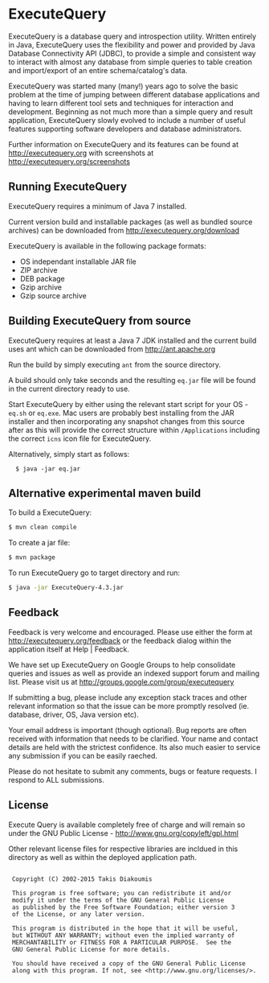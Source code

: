 ExecuteQuery
============

ExecuteQuery is a database query and introspection utility. Written entirely in 
Java, ExecuteQuery uses the flexibility and power and provided by Java Database 
Connectivity API (JDBC), to provide a simple and consistent way to interact with 
almost any database from simple queries to table creation and import/export of 
an entire schema/catalog's data.

ExecuteQuery was started many (many!) years ago to solve the basic problem at 
the time of jumping between different database applications and having to learn
different tool sets and techniques for interaction and development. Beginning as
not much more than a simple query and result application, ExecuteQuery slowly 
evolved to include a number of useful features supporting software developers 
and database administrators. 

Further information on ExecuteQuery and its features can be found at 
http://executequery.org with screenshots at http://executequery.org/screenshots

## Running ExecuteQuery

ExecuteQuery requires a minimum of Java 7 installed.

Current version build and installable packages (as well as bundled source 
archives) can be downloaded from http://executequery.org/download

ExecuteQuery is available in the following package formats:

* OS independant installable JAR file
* ZIP archive
* DEB package
* Gzip archive
* Gzip source archive

## Building ExecuteQuery from source

ExecuteQuery requires at least a Java 7 JDK installed and the current build uses
ant which can be downloaded from http://ant.apache.org

Run the build by simply executing `ant` from the source directory. 

A build should only take seconds and the resulting `eq.jar` file will be found 
in the current directory ready to use.

Start ExecuteQuery by either using the relevant start script for your OS - 
`eq.sh` or `eq.exe`. Mac users are probably best installing from the JAR 
installer and then incorporating any snapshot changes from this source after as 
this will provide the correct structure within `/Applications` including the 
correct `icns` icon file for ExecuteQuery.

Alternatively, simply start as follows:

```
  $ java -jar eq.jar
```

## Alternative experimental maven build

To build a ExecuteQuery:

```sh
$ mvn clean compile
```

To create a jar file:

```sh
$ mvn package
```

To run ExecuteQuery go to target directory and run:

```sh
$ java -jar ExecuteQuery-4.3.jar
```

## Feedback

Feedback is very welcome and encouraged. Please use either the form at 
http://executequery.org/feedback or the feedback dialog within the application
itself at Help | Feedback. 

We have set up ExecuteQuery on Google Groups to help consolidate queries and 
issues as well as provide an indexed support forum and mailing list. Please 
visit us at http://groups.google.com/group/executequery

If submitting a bug, please include any exception stack traces and other 
relevant information so that the issue can be more promptly resolved (ie. 
database, driver, OS, Java version etc).

Your email address is important (though optional). Bug reports are often 
received with information that needs to be clarified. Your name and contact 
details are held with the strictest confidence. Its also much easier to service
any submission if you can be easily raeched.

Please do not hesitate to submit any comments, bugs or feature requests. I 
respond to ALL submissions.

## License

Execute Query is available completely free of charge and will remain so under 
the GNU Public License - http://www.gnu.org/copyleft/gpl.html

Other relevant license files for respective libraries are incldued in this 
directory as well as within the deployed application path. 

```

 Copyright (C) 2002-2015 Takis Diakoumis

 This program is free software; you can redistribute it and/or
 modify it under the terms of the GNU General Public License
 as published by the Free Software Foundation; either version 3
 of the License, or any later version.

 This program is distributed in the hope that it will be useful,
 but WITHOUT ANY WARRANTY; without even the implied warranty of
 MERCHANTABILITY or FITNESS FOR A PARTICULAR PURPOSE.  See the
 GNU General Public License for more details.

 You should have received a copy of the GNU General Public License
 along with this program. If not, see <http://www.gnu.org/licenses/>.


```
